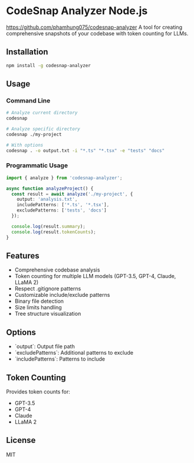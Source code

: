 # CodeSnap Analyzer Node.js
https://github.com/phamhung075/codesnap-analyzer
A tool for creating comprehensive snapshots of your codebase with token counting for LLMs.

## Installation

```bash
npm install -g codesnap-analyzer
```

## Usage

### Command Line

```bash
# Analyze current directory
codesnap

# Analyze specific directory
codesnap ./my-project

# With options
codesnap . -o output.txt -i "*.ts" "*.tsx" -e "tests" "docs"
```

### Programmatic Usage

```typescript
import { analyze } from 'codesnap-analyzer';

async function analyzeProject() {
  const result = await analyze('./my-project', {
    output: 'analysis.txt',
    includePatterns: ['*.ts', '*.tsx'],
    excludePatterns: ['tests', 'docs']
  });

  console.log(result.summary);
  console.log(result.tokenCounts);
}
```

## Features

- Comprehensive codebase analysis
- Token counting for multiple LLM models (GPT-3.5, GPT-4, Claude, LLaMA 2)
- Respect .gitignore patterns
- Customizable include/exclude patterns
- Binary file detection
- Size limits handling
- Tree structure visualization

## Options

- \`output\`: Output file path
- \`excludePatterns\`: Additional patterns to exclude
- \`includePatterns\`: Patterns to include

## Token Counting

Provides token counts for:
- GPT-3.5
- GPT-4
- Claude
- LLaMA 2

## License

MIT
